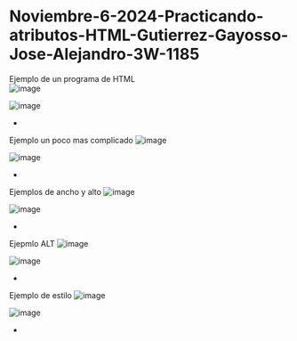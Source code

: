 # Noviembre-6-2024-Practicando-atributos-HTML-Gutierrez-Gayosso-Jose-Alejandro-3W-1185

Ejemplo de un programa de HTML  
![image](https://github.com/user-attachments/assets/239c40c2-3bad-4b38-8689-1e5bf131f7ee)

![image](https://github.com/user-attachments/assets/28e2ffc8-33a9-401c-b3e1-a19aec6681f3)


-
Ejemplo un poco mas complicado
![image](https://github.com/user-attachments/assets/62c0e33e-3d4f-460d-ae5f-4ba2a8643640)

![image](https://github.com/user-attachments/assets/0388144a-e894-4e43-8f91-a01d49d1f192)


-
Ejemplos de ancho y alto
![image](https://github.com/user-attachments/assets/8148b770-9f31-450d-94a6-b24951fe87f9)

![image](https://github.com/user-attachments/assets/51027f50-562a-4117-a5f3-12ab4a35e904)


-
Ejepmlo ALT
![image](https://github.com/user-attachments/assets/0e36495a-5036-482f-96ca-9c595a44b237)

![image](https://github.com/user-attachments/assets/49afa15e-8561-480e-af74-dc10eaac5a68)


-
Ejemplo de estilo
![image](https://github.com/user-attachments/assets/dca15c95-754f-4b2b-8e42-7763ccac049d)

![image](https://github.com/user-attachments/assets/38afe1cd-d7ce-4abe-b19c-ed7064e5b1a9)


-

